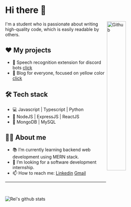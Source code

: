 # Hi there 👋

<img width="35%" align="right" alt="Github" src="https://user-images.githubusercontent.com/48678280/88862734-4903af80-d201-11ea-968b-9c939d88a37c.gif" />

I'm a student who is passionate about writing high-quality code, which is easily readable by others.

## ❤ My projects

- 🎤 Speech recognition extension for discord bots [click](https://www.npmjs.com/package/discord-speech-recognition)
- 🔆 Blog for everyone, focused on yellow color [click](https://yellowblog.netlify.app)

## 🛠 Tech stack

- 💻 Javascript | Typescript | Python
- 📶 NodeJS | ExpressJS | ReactJS
- 🚪 MongoDB | MySQL

## 👱‍♂️ About me

- 📚 I’m currently learning  backend web development using MERN stack.
- 👯 I’m looking for a software development internship.
- 📫 How to reach me: [Linkedin](https://www.linkedin.com/in/bartosz-gotowski-1a1696210/) [Gmail](mailto:bartoszgotowski03@gmail.com)


<hr>
<br>

![Rei's github stats](https://github-readme-stats.vercel.app/api?username=rei-x&&show_icons=true&title_color=ffffff&icon_color=48cbe8&text_color=daf7dc&bg_color=151515)
